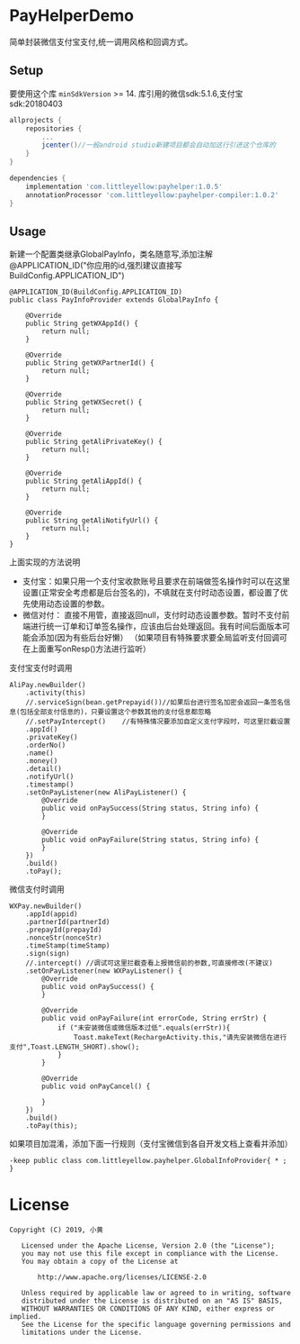 # PayHelperDemo
简单封装微信支付宝支付,统一调用风格和回调方式。
## Setup

要使用这个库 `minSdkVersion`  >= 14. 库引用的微信sdk:5.1.6,支付宝sdk:20180403

```gradle
allprojects {
    repositories {
        ...
        jcenter()//一般android studio新建项目都会自动加这行引进这个仓库的
    }
}

dependencies {
    implementation 'com.littleyellow:payhelper:1.0.5'
    annotationProcessor 'com.littleyellow:payhelper-compiler:1.0.2'
}
```

## Usage
新建一个配置类继承GlobalPayInfo，类名随意写,添加注解@APPLICATION_ID("你应用的id,强烈建议直接写BuildConfig.APPLICATION_ID")
```
@APPLICATION_ID(BuildConfig.APPLICATION_ID)
public class PayInfoProvider extends GlobalPayInfo {

    @Override
    public String getWXAppId() {
        return null;
    }

    @Override
    public String getWXPartnerId() {
        return null;
    }

    @Override
    public String getWXSecret() {
        return null;
    }
    
    @Override
    public String getAliPrivateKey() {
        return null;
    }

    @Override
    public String getAliAppId() {
        return null;
    }

    @Override
    public String getAliNotifyUrl() {
        return null;
    }
}
```
上面实现的方法说明

- 支付宝：如果只用一个支付宝收款账号且要求在前端做签名操作时可以在这里设置(正常安全考虑都是后台签名的)，不填就在支付时动态设置，都设置了优先使用动态设置的参数。
- 微信对付： 直接不用管，直接返回null，支付时动态设置参数。暂时不支付前端进行统一订单和订单签名操作，应该由后台处理返回。我有时间后面版本可能会添加(因为有些后台好懒）
（如果项目有特殊要求要全局监听支付回调可在上面重写onResp()方法进行监听）

支付宝支付时调用
```
AliPay.newBuilder()
    .activity(this)
    //.serviceSign(bean.getPrepayid())//如果后台进行签名加密会返回一条签名信息(包括全部支付信息的)，只要设置这个参数其他的支付信息都忽略
    //.setPayIntercept()    //有特殊情况要添加自定义支付字段时，可这里拦截设置
    .appId()
    .privateKey()
    .orderNo()
    .name()
    .money()
    .detail()
    .notifyUrl()
    .timestamp()
    .setOnPayListener(new AliPayListener() {
        @Override
        public void onPaySuccess(String status, String info) {
        }

        @Override
        public void onPayFailure(String status, String info) {
        }
    })
    .build()
    .toPay();
```

微信支付时调用
```
WXPay.newBuilder()
    .appId(appid)
    .partnerId(partnerId)
    .prepayId(prepayId)
    .nonceStr(nonceStr)
    .timeStamp(timeStamp)
    .sign(sign)
    //.intercept() //调试可这里拦截查看上报微信前的参数,可直接修改(不建议)
    .setOnPayListener(new WXPayListener() {
        @Override
        public void onPaySuccess() {
        }

        @Override
        public void onPayFailure(int errorCode, String errStr) {
            if ("未安装微信或微信版本过低".equals(errStr)){
                Toast.makeText(RechargeActivity.this,"请先安装微信在进行支付",Toast.LENGTH_SHORT).show();
            }
        }

        @Override
        public void onPayCancel() {

        }
    })
    .build()
    .toPay(this);

```

如果项目加混淆，添加下面一行规则（支付宝微信到各自开发文档上查看并添加）
```
-keep public class com.littleyellow.payhelper.GlobalInfoProvider{ * ; }
```

# License

```
Copyright (C) 2019, 小黄
  
   Licensed under the Apache License, Version 2.0 (the "License");
   you may not use this file except in compliance with the License.
   You may obtain a copy of the License at 
 
       http://www.apache.org/licenses/LICENSE-2.0 

   Unless required by applicable law or agreed to in writing, software
   distributed under the License is distributed on an "AS IS" BASIS,
   WITHOUT WARRANTIES OR CONDITIONS OF ANY KIND, either express or implied.
   See the License for the specific language governing permissions and
   limitations under the License.
```








